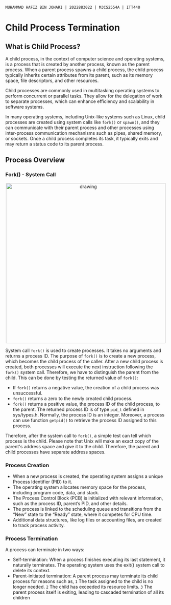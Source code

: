 `MUHAMMAD HAFIZ BIN JOHARI | 2022883022 | M3CS2554A | ITT440`
# Child Process Termination
## What is Child Process?
A child process, in the context of computer science and operating systems, is a process that is created by another process, known as the parent process. When a parent process spawns a child process, the child process typically inherits certain attributes from its parent, such as its memory space, file descriptors, and other resources.

Child processes are commonly used in multitasking operating systems to perform concurrent or parallel tasks. They allow for the delegation of work to separate processes, which can enhance efficiency and scalability in software systems.

In many operating systems, including Unix-like systems such as Linux, child processes are created using system calls like `fork()` or `spawn()`, and they can communicate with their parent process and other processes using inter-process communication mechanisms such as pipes, shared memory, or sockets. Once a child process completes its task, it typically exits and may return a status code to its parent process.

## Process Overview
### Fork() - System Call
<p align="center">
    <img src="https://www.tutorialspoint.com/inter_process_communication/images/system_call.jpg" alt="drawing" width="500"/>
</p>

System call `fork()` is used to create processes. It takes no arguments and returns a process ID. The purpose of `fork()` is to create a new process, which becomes the child process of the caller. After a new child process is created, both processes will execute the next instruction following the `fork()` system call. Therefore, we have to distinguish the parent from the child. This can be done by testing the returned value of `fork()`:

- If `fork()` returns a negative value, the creation of a child process was unsuccessful.
- `fork()` returns a zero to the newly created child process.
- `fork()` returns a positive value, the process ID of the child process, to the parent. The returned process ID is of type `pid_t` defined in sys/types.h. Normally, the process ID is an integer. Moreover, a process can use function `getpid()` to retrieve the process ID assigned to this process.

Therefore, after the system call to `fork()`, a simple test can tell which process is the child. Please note that Unix will make an exact copy of the parent's address space and give it to the child. Therefore, the parent and child processes have separate address spaces.

### Process Creation
- When a new process is created, the operating system assigns a unique Process Identifier (PID) to it.
- The operating system allocates memory space for the process, including program code, data, and stack.
- The Process Control Block (PCB) is initialized with relevant information, such as the process ID, parent’s PID, and other details.
- The process is linked to the scheduling queue and transitions from the “New” state to the “Ready” state, where it competes for CPU time.
- Additional data structures, like log files or accounting files, are created to track process activity.

### Process Termination
A process can terminate in two ways:
- Self-termination: When a process finishes executing its last statement, it naturally terminates. The operating system uses the exit() system call to delete its context.
- Parent-initiated termination: A parent process may terminate its child process for reasons such as, `1` The task assigned to the child is no longer needed. `2` The child has exceeded its resource limits. `3` The parent process itself is exiting, leading to cascaded termination of all its children

